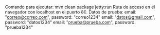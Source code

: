 Comando para ejecutar: mvn clean package jetty:run
Ruta de acceso en el navegador con localhost en el puerto 80.
Datos de prueba:
	email: "correo@correo.com", password: "correo1234"
    email: "datos@gmail.com", password: "datos1234"
    email: "prueba@prueba.com", password: "prueba1234"